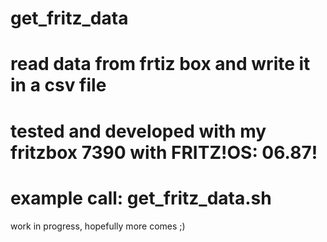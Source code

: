 # get_fritz_data

# read data from frtiz box and write it in a csv file
# tested and developed with my fritzbox 7390 with FRITZ!OS: 06.87!
#
# example call: get_fritz_data.sh

work in progress, hopefully more comes ;)